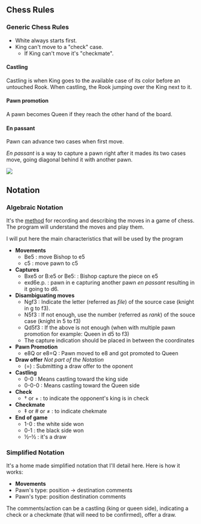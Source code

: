 ## Chess Rules

### Generic Chess Rules

- White always starts first.
- King can't move to a "check" case.
	- If King can't move it's "checkmate". 

#### Castling


Castling is when King goes to the available case of its color before an untouched Rook. When castling, the Rook jumping over the King next to it.

#### Pawn promotion

A pawn becomes Queen if they reach the other hand of the board.

#### En passant
Pawn can advance two cases when first move.

*En passant* is a way to capture a pawn right after it mades its two cases move, going diagonal behind it with another pawn.

![](https://upload.wikimedia.org/wikipedia/commons/0/09/Ajedrez_animaci%C3%B3n_en_passant.gif)

## Notation
### Algebraic Notation
It's the [method](https://en.wikipedia.org/wiki/Algebraic_notation_(chess)) for recording and describing the moves in a game of chess.
The program will understand the moves and play them.

I will put here the main characteristics that will be used by the program

- **Movements**
	- Be5 : move Bishop to e5
	- c5 : move pawn to c5
- **Captures**
	- Bxe5 or B:e5 or Be5: : Bishop capture the piece on e5
	- exd6e.p. : pawn in e capturing another pawn *en passant* resulting in it going to d6.
- **Disambiguating moves**
	- Ngf3 : Indicate the letter (referred as *file*) of the source case (knight in g to f3).
	- N5f3 : If not enough, use the number (referred as *rank*) of the souce case (knight in 5 to f3)
	- Qd5f3 : If the above is not enough (when with multiple pawn promotion for example: Queen in d5 to f3)
	- The capture indication should be placed in between the coordinates
- **Pawn Promotion**
	- e8Q or e8=Q : Pawn moved to e8 and got promoted to Queen 
- **Draw offer** *Not part of the Notation*
	- (=) : Submitting a draw offer to the oponent 
- **Castling**
	- 0-0 : Means castling toward the king side
	- 0-0-0 : Means castling toward the Queen side
- **Check**
	- † or + : to indicate the opponent's king is in check
- **Checkmate**
	- ‡ or # or ≠ : to indicate chekmate
- **End of game**
	- 1-0 : the white side won
	- 0-1 : the black side won
	- ½–½ : it's a draw

### Simplified Notation
It's a home made simplified notation that I'll detail here. Here is how it works:

- **Movements**
- Pawn's type: position -> destination comments 
- Pawn's type: position destination comments

The comments/action can be a castling (king or queen side), indicating a check or a checkmate (that will need to be confirmed), offer a draw. 
